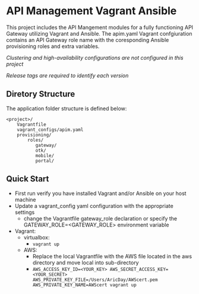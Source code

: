 API Management Vagrant Ansible
================================

This project includes the API Mangement modules for a fully functioning API Gateway utilizing Vagrant and Ansible. The apim.yaml Vagrant confgiuration contains an API Gateway role name with the coresponding Ansible provisioning roles and extra variables.

*Clustering and high-availability configurations are not configured in this project*

*Release tags are required to identify each version*

Diretory Structure
-------------------------

The application folder structure is defined below:

    <project>/
        Vagrantfile
        vagrant_configs/apim.yaml
        provisioning/
            roles/
               gateway/
               otk/
               mobile/
               portal/

Quick Start
-------------------------

* First run verify you have installed Vagrant and/or Ansible on your host machine
* Update a vagrant_config yaml configuration with the appropriate settings
    * change the Vagrantfile gateway_role declaration or specify the GATEWAY_ROLE=<GATEWAY_ROLE> environment variable
* Vagrant:
    * virtualbox:
        * `vagrant up`
    * AWS:
        * Replace the local Vagrantfile with the AWS file located in the aws directory and move local into sub-directory
        * `AWS_ACCESS_KEY_ID=<YOUR_KEY> AWS_SECRET_ACCESS_KEY=<YOUR_SECRET> AWS_PRIVATE_KEY_FILE=/Users/AricDay/AWScert.pem AWS_PRIVATE_KEY_NAME=AWScert vagrant up`


